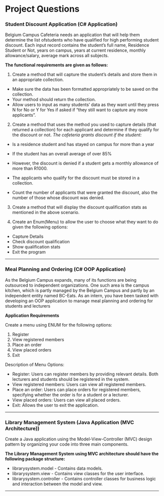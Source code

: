 # Project Questions
### Student Discount Application (C# Application)
Belgium Campus Cafeteria needs an application that will help them determine the list ofstudents who
have qualified for high performing student discount. Each input record contains the student’s full
name, Residence Student or Not, years on campus, years at current residence, monthly
allowance/salary, average mark across all subjects.

**The functional requirements are given as follows:**

1. Create a method that will capture the student’s details and store them in an appropriate collection.
- Make sure the data has been formatted appropriately to be saved on the collection.
- Your method should return the collection.
- Allow users to input as many students’ data as they want until they press N for No or Y for
Yes if asked if “they still want to capture any more applicants”.

2. Create a method that uses the method you used to capture details (that returned a collection) for
each applicant and determine if they qualify for the discount or not.
*The cafeteria grants discount if the student:*
- Is a residence student and has stayed on campus for more than a year
- If the student has an overall average of over 85%
- However, the discount is denied if a student gets a monthly allowance of more than R1000.
  
- The applicants who qualify for the discount must be stored in a collection.
- Count the number of applicants that were granted the discount, also the number of those
whose discount was denied.

3. Create a method that will display the discount qualification stats as mentioned in the above scenario.
   
4. Create an Enum(Menu) to allow the user to choose what they want to do given the following
options:
- Capture Details
- Check discount qualification
- Show qualification stats
- Exit the program

---
### Meal Planning and Ordering (C# OOP Application)
As the Belgium Campus expands, many of its functions are being outsourced to independent
organizations. One such area is the campus kitchen, which is partly managed by the Belgium Campus
and partly by an independent entity named BC-Eats. As an intern, you have been tasked with
developing an OOP application to manage meal planning and ordering for students and lecturers

**Application Requirements**

Create a menu using ENUM for the following options: 

1. Register
2. View registered members
3. Place an order
4. View placed orders
5. Exit

Description of Menu Options:

- Register: Users can register members by providing relevant details. Both lecturers and
students should be registered in the system.
- View registered members: Users can view all registered members.
- Place an order: Users can place orders for registered members, specifying whether the order
is for a student or a lecturer.
- View placed orders: Users can view all placed orders.
- Exit: Allows the user to exit the application.

---
### Library Management System (Java Application (MVC Architecture))
Create a Java application using the Model-View-Controller (MVC) design pattern by
organizing your code into three main components.

**The Library Management System using MVC architecture should have the following package
structure:**

- librarysystem.model - Contains data models.
- librarysystem.view - Contains view classes for the user interface.
- librarysystem.controller - Contains controller classes for business logic and interaction
between the model and view.

---
